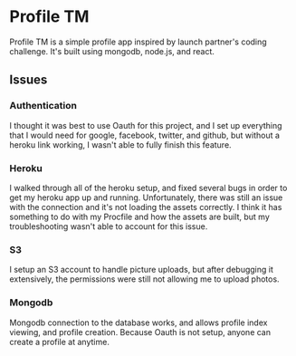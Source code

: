 # Profile TM

Profile TM is a simple profile app inspired by launch partner's coding challenge. It's built using mongodb, node.js, and react.  

## Issues

### Authentication
I thought it was best to use Oauth for this project, and I set up everything that I would need for google, facebook,
twitter, and github, but without a heroku link working, I wasn't able to fully finish this feature.

### Heroku
I walked through all of the heroku setup, and fixed several bugs in order to get my heroku app up and running.
Unfortunately, there was still an issue with the connection and it's not loading the assets correctly. I think
it has something to do with my Procfile and how the assets are built, but my troubleshooting wasn't able to
account for this issue.

### S3
I setup an S3 account to handle picture uploads, but after debugging it extensively,
the permissions were still not allowing me to upload photos.

### Mongodb
Mongodb connection to the database works, and allows profile index viewing, and
profile creation. Because Oauth is not setup, anyone can create a profile at anytime.
